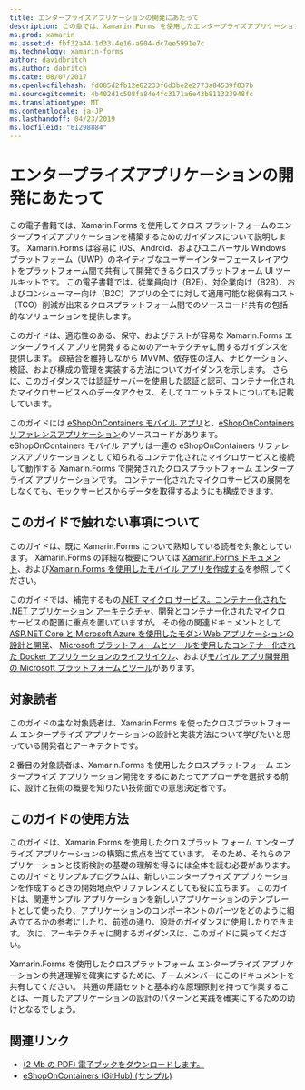 ```yaml
---
title: エンタープライズアプリケーションの開発にあたって
description: この章では、Xamarin.Forms を使用したエンタープライズアプリケーション開発にあたっての前提事項について説明します。
ms.prod: xamarin
ms.assetid: fbf32a44-1d33-4e16-a904-dc7ee5991e7c
ms.technology: xamarin-forms
author: davidbritch
ms.author: dabritch
ms.date: 08/07/2017
ms.openlocfilehash: fd085d2fb12e82233f6d3be2e2773a84539f837b
ms.sourcegitcommit: 4b402d1c508fa84e4fc3171a6e43b811323948fc
ms.translationtype: MT
ms.contentlocale: ja-JP
ms.lasthandoff: 04/23/2019
ms.locfileid: "61298884"
---
```

# <a name="preface-to-enterprise-app-development"></a>エンタープライズアプリケーションの開発にあたって

この電子書籍では、Xamarin.Forms を使用してクロス プラットフォームのエンタープライズアプリケーションを構築するためのガイダンスについて説明します。 Xamarin.Forms は容易に iOS、Android、およびユニバーサル Windows プラットフォーム（UWP）のネイティブなユーザーインターフェースレイアウトをプラットフォーム間で共有して開発できるクロスプラットフォーム UI ツールキットです。 この電子書籍では、従業員向け（B2E）、対企業向け（B2B）、およびコンシューマー向け（B2C）アプリの全てに対して適用可能な総保有コスト（TCO）削減が出来るクロスプラットフォーム間でのソースコード共有の包括的なソリューションを提供します。

このガイドは、適応性のある、保守、およびテストが容易な Xamarin.Forms エンタープライズ アプリを開発するためのアーキテクチャに関するガイダンスを提供します。 疎結合を維持しながら MVVM、依存性の注入、ナビゲーション、検証、および構成の管理を実装する方法についてガイダンスを示します。 さらに、このガイダンスでは認証サーバーを使用した認証と認可、コンテナー化されたマイクロサービスへのデータアクセス、そしてユニットテストについても記載しています。

このガイドには [eShopOnContainers モバイル アプリ](https://github.com/dotnet-architecture/eShopOnContainers/tree/master/src/Mobile)と、[eShopOnContainers リファレンスアプリケーション](https://github.com/dotnet-architecture/eShopOnContainers)のソースコードがあります。 eShopOnContainers モバイル アプリは一連の eShopOnContainers リファレンスアプリケーションとして知られるコンテナ化されたマイクロサービスと接続して動作する Xamarin.Forms で開発されたクロスプラットフォーム エンタープライズ アプリケーションです。 コンテナー化されたマイクロサービスの展開をしなくても、モックサービスからデータを取得するようにも構成できます。

## <a name="whats-left-out-of-this-guides-scope"></a>このガイドで触れない事項について

このガイドは、既に Xamarin.Forms について熟知している読者を対象としています。 Xamarin.Forms の詳細な概要については [Xamarin.Forms ドキュメント](~/xamarin-forms/index.yml)、および[Xamarin.Forms を使用したモバイル アプリを作成する](https://aka.ms/xamebook)を参照してください。

このガイドでは、補完するもの[.NET マイクロ サービス。コンテナー化された .NET アプリケーション アーキテクチャ](https://aka.ms/microservicesebook)、開発とコンテナー化されたマイクロ サービスの配置に重点を置いていますが。 その他の関連ドキュメントとして[ASP.NET Core と Microsoft Azure を使用したモダン Web アプリケーションの設計と開発](http://aka.ms/WebAppEbook)、 [Microsoft プラットフォームとツールを使用したコンテナー化された Docker アプリケーションのライフサイクル](http://aka.ms/dockerlifecycleebook)、および[モバイル アプリ開発用の Microsoft プラットフォームとツール](http://aka.ms/MobAppDev/StndPDF)があります。

## <a name="who-should-use-this-guide"></a>対象読者

このガイドの主な対象読者は、Xamarin.Forms を使ったクロスプラットフォーム エンタープライズ アプリケーションの設計と実装方法について学びたいと思っている開発者とアーキテクトです。

2 番目の対象読者は、Xamarin.Forms を使用したクロスプラットフォーム エンタープライズ アプリケーション開発をするにあたってアプローチを選択する前に、設計と技術の概要を知りたい技術面での意思決定者です。

## <a name="how-to-use-this-guide"></a>このガイドの使用方法

このガイドは、Xamarin.Forms を使用したクロスプラット フォーム エンタープライズ アプリケーションの構築に焦点を当てています。 そのため、それらのアプリケーションと技術検討の基礎の理解を得るには全体を読む必要があります。 このガイドとサンプルプログラムは、新しいエンタープライズ アプリケーションを作成するときの開始地点やリファレンスとしても役に立ちます。 このガイドは、関連サンプル アプリケーションを新しいアプリケーションのテンプレートとして使ったり、アプリケーションのコンポーネントのパーツをどのように組み立てるかの参考にしたり、前述の通り、設計のガイダンスに使用したりできます。 次に、アーキテクチャに関するガイダンスは、このガイドに戻ってください。

Xamarin.Forms を使用したクロスプラットフォーム エンタープライズ アプリケーションの共通理解を確実にするために、チームメンバーにこのドキュメントを共有してください。 共通の用語セットと基本的な原理原則を持って作業することは、一貫したアプリケーションの設計のパターンと実践を確実にするための助けとなるでしょう。


## <a name="related-links"></a>関連リンク

- [(2 Mb の PDF) 電子ブックをダウンロードします。](https://aka.ms/xamarinpatternsebook)
- [eShopOnContainers (GitHub) (サンプル)](https://github.com/dotnet-architecture/eShopOnContainers)

